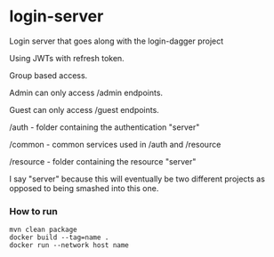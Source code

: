 # login-server
Login server that goes along with the login-dagger project

Using JWTs with refresh token.

Group based access. 

Admin can only access /admin endpoints.

Guest can only access /guest endpoints.

/auth - folder containing the authentication "server"

/common - common services used in /auth and /resource

/resource - folder containing the resource "server"

I say "server" because this will eventually be two different projects as opposed to being smashed into this one.


### How to run
```
mvn clean package
docker build --tag=name .
docker run --network host name

```